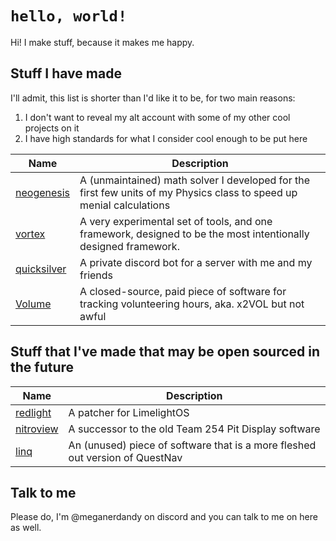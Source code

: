 # `hello, world!`

Hi! I make stuff, because it makes me happy.

## Stuff I have made

I'll admit, this list is shorter than I'd like it to be, for two main reasons:
1. I don't want to reveal my alt account with some of my other cool projects on it
2. I have high standards for what I consider cool enough to be put here

| Name                                                        | Description                                                                                                          |
| ----------------------------------------------------------- | -------------------------------------------------------------------------------------------------------------------- |
| [neogenesis](https://github.com/andylovescode/neogenesis)   | A (unmaintained) math solver I developed for the first few units of my Physics class to speed up menial calculations |
| [vortex](https://github.com/andylocescode/vortex)           | A very experimental set of tools, and one framework, designed to be the most intentionally designed framework.       |
| [quicksilver](https://github.com/andylovescode/quicksilver) | A private discord bot for a server with me and my friends                                                            |
| [Volume](https://volume.school)                             | A closed-source, paid piece of software for tracking volunteering hours, aka. x2VOL but not awful                    |

## Stuff that I've made that may be open sourced in the future

| Name                                              | Description                                                                  |
| ------------------------------------------------- | ---------------------------------------------------------------------------- |
| [redlight](https://github.com/Team254/redlight)   | A patcher for LimelightOS                                                    |
| [nitroview](https://github.com/Team254/nitroview) | A successor to the old Team 254 Pit Display software                         |
| [linq](https://github.com/Team254/Linq)           | An (unused) piece of software that is a more fleshed out version of QuestNav |

## Talk to me

Please do, I'm @meganerdandy on discord and you can talk to me on here as well.
